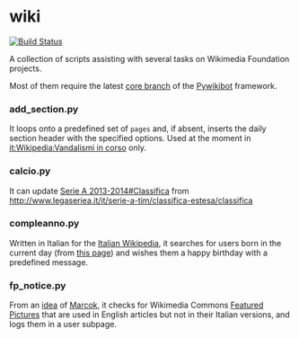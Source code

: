 # wiki

[![Build Status](https://api.travis-ci.org/ricordisamoa/wiki.png?branch=master)](https://travis-ci.org/ricordisamoa/wiki)

A collection of scripts assisting with several tasks on Wikimedia Foundation projects.

Most of them require the latest [core branch](//git.wikimedia.org/summary/pywikibot/core.git) of the [Pywikibot](//www.mediawiki.org/wiki/Manual:Pywikibot) framework.

### add_section.py
It loops onto a predefined set of `pages` and, if absent, inserts the daily section header with the specified options. Used at the moment in [it:Wikipedia:Vandalismi in corso](//it.wikipedia.org/wiki/Wikipedia:Vandalismi_in_corso) only.

### calcio.py
It can update [Serie A 2013-2014#Classifica](//it.wikipedia.org/wiki/Serie_A_2013-2014#Classifica) from http://www.legaseriea.it/it/serie-a-tim/classifica-estesa/classifica

### compleanno.py
Written in Italian for the [Italian Wikipedia](//it.wikipedia.org), it searches for users born in the current day (from [this page](//it.wikipedia.org/wiki/Wikipedia:Wikipediani/Per_giorno_di_nascita)) and wishes them a happy birthday with a predefined message.

### fp_notice.py
From an [idea](//it.wikipedia.org/wiki/Discussioni_progetto:Coordinamento/Immagini#Migliorare_la_qualit.C3.A0_delle_immagini_presenti_nelle_voci_usando_quelle_gi.C3.A0_selezionate_da_Commons) of [Marcok](//it.wikipedia.org/wiki/Utente:Marcok), it checks for Wikimedia Commons [Featured Pictures](//commons.wikimedia.org/wiki/COM:FP) that are used in English articles but not in their Italian versions, and logs them in a user subpage.

